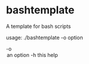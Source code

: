 bashtemplate
============

A template for bash scripts

usage: ./bashtemplate -o option 
 
-o <option>    an option
-h             this help
